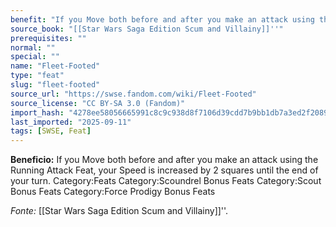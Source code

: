 ```yaml
---
benefit: "If you Move both before and after you make an attack using the Running Attack Feat, your Speed is increased by 2 squares until the end of your turn. Category:Feats Category:Scoundrel Bonus Feats Category:Scout Bonus Feats Category:Force Prodigy Bonus Feats"
source_book: "[[Star Wars Saga Edition Scum and Villainy]]''"
prerequisites: ""
normal: ""
special: ""
name: "Fleet-Footed"
type: "feat"
slug: "fleet-footed"
source_url: "https://swse.fandom.com/wiki/Fleet-Footed"
source_license: "CC BY-SA 3.0 (Fandom)"
import_hash: "4278ee58056665991c8c9c938d8f7106d39cdd7b9bb1db7a3ed2f2089c6eb0db"
last_imported: "2025-09-11"
tags: [SWSE, Feat]
---
```

**Beneficio:** If you Move both before and after you make an attack using the Running Attack Feat, your Speed is increased by 2 squares until the end of your turn. Category:Feats Category:Scoundrel Bonus Feats Category:Scout Bonus Feats Category:Force Prodigy Bonus Feats

*Fonte:* [[Star Wars Saga Edition Scum and Villainy]]''.